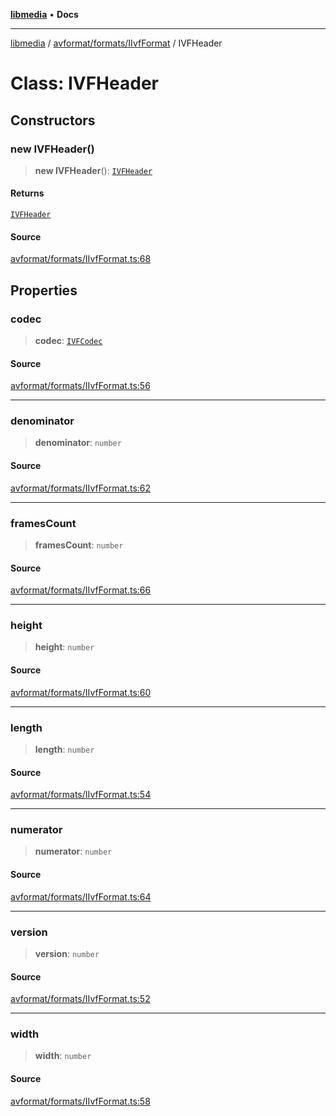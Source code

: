 [**libmedia**](../../../../README.md) • **Docs**

***

[libmedia](../../../../README.md) / [avformat/formats/IIvfFormat](../README.md) / IVFHeader

# Class: IVFHeader

## Constructors

### new IVFHeader()

> **new IVFHeader**(): [`IVFHeader`](IVFHeader.md)

#### Returns

[`IVFHeader`](IVFHeader.md)

#### Source

[avformat/formats/IIvfFormat.ts:68](https://github.com/zhaohappy/libmedia/blob/b4bb608d2b1c00d036d73fc8d222b1a97be53694/src/avformat/formats/IIvfFormat.ts#L68)

## Properties

### codec

> **codec**: [`IVFCodec`](../enumerations/IVFCodec.md)

#### Source

[avformat/formats/IIvfFormat.ts:56](https://github.com/zhaohappy/libmedia/blob/b4bb608d2b1c00d036d73fc8d222b1a97be53694/src/avformat/formats/IIvfFormat.ts#L56)

***

### denominator

> **denominator**: `number`

#### Source

[avformat/formats/IIvfFormat.ts:62](https://github.com/zhaohappy/libmedia/blob/b4bb608d2b1c00d036d73fc8d222b1a97be53694/src/avformat/formats/IIvfFormat.ts#L62)

***

### framesCount

> **framesCount**: `number`

#### Source

[avformat/formats/IIvfFormat.ts:66](https://github.com/zhaohappy/libmedia/blob/b4bb608d2b1c00d036d73fc8d222b1a97be53694/src/avformat/formats/IIvfFormat.ts#L66)

***

### height

> **height**: `number`

#### Source

[avformat/formats/IIvfFormat.ts:60](https://github.com/zhaohappy/libmedia/blob/b4bb608d2b1c00d036d73fc8d222b1a97be53694/src/avformat/formats/IIvfFormat.ts#L60)

***

### length

> **length**: `number`

#### Source

[avformat/formats/IIvfFormat.ts:54](https://github.com/zhaohappy/libmedia/blob/b4bb608d2b1c00d036d73fc8d222b1a97be53694/src/avformat/formats/IIvfFormat.ts#L54)

***

### numerator

> **numerator**: `number`

#### Source

[avformat/formats/IIvfFormat.ts:64](https://github.com/zhaohappy/libmedia/blob/b4bb608d2b1c00d036d73fc8d222b1a97be53694/src/avformat/formats/IIvfFormat.ts#L64)

***

### version

> **version**: `number`

#### Source

[avformat/formats/IIvfFormat.ts:52](https://github.com/zhaohappy/libmedia/blob/b4bb608d2b1c00d036d73fc8d222b1a97be53694/src/avformat/formats/IIvfFormat.ts#L52)

***

### width

> **width**: `number`

#### Source

[avformat/formats/IIvfFormat.ts:58](https://github.com/zhaohappy/libmedia/blob/b4bb608d2b1c00d036d73fc8d222b1a97be53694/src/avformat/formats/IIvfFormat.ts#L58)
